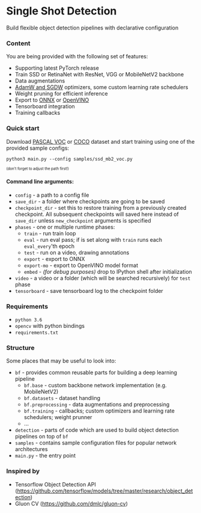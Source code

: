 # Single Shot Detection
Build flexible object detection pipelines with declarative configuration
### Content
You are being provided with the following set of features:
- Supporting latest PyTorch release
- Train SSD or RetinaNet with ResNet, VGG or MobileNetV2 backbone
- Data augmentations
- [AdamW and SGDW](https://www.fast.ai/2018/07/02/adam-weight-decay/) optimizers, some custom learning rate schedulers
- Weight pruning for efficient inference
- Export to [ONNX](https://github.com/onnx/onnx) or [OpenVINO](https://github.com/opencv/dldt)
- Tensorboard integration
- Training callbacks

### Quick start
Download [PASCAL VOC](http://host.robots.ox.ac.uk/pascal/VOC/) or [COCO](http://cocodataset.org/) dataset and start training using one of the provided sample configs:
```
python3 main.py --config samples/ssd_mb2_voc.py
```
<sup><sup>(don't forget to adjust the path first!)</sup></sup>
#### Command line arguments:
- `config` - a path to a config file
- `save_dir` - a folder where checkpoints are going to be saved
- `checkpoint_dir` - set this to restore training from a previously created checkpoint. All subsequent checkpoints will saved here instead of `save_dir` unless `new_checkpoint` arguments is specified
- `phases` - one or multiple runtime phases:
    - `train` - run train loop
    - `eval` - run eval pass; if is set along with `train` runs each `eval_every`'th epoch
    - `test` - run on a video, drawing annotations
    - `export` - export to ONNX
    - `export-mo` - export to OpenVINO model format
    - `embed` - *(for debug purposes)* drop to IPython shell after initialization
- `video` - a video or a folder (which will be searched recursively) for `test` phase
- `tensorboard` - save tensorboard log to the checkpoint folder
### Requirements
- `python 3.6`
- `opencv` with python bindings
- `requirements.txt`
### Structure
Some places that may be useful to look into:
- `bf` - provides common reusable parts for building a deep learning pipeline
    - `bf.base` - custom backbone network implementation (e.g. MobileNetV2)
    - `bf.datasets` - dataset handling
    - `bf.preprocessing` - data augmentations and preprocessing
    - `bf.training` - callbacks; custom optimizers and learning
    rate schedulers; weight prunner
    - ...
- `detection` - parts of code which are used to build object detection pipelines on top of `bf`
- `samples` - contains sample configuration files for popular network architectures
- `main.py` - the entry point
### Inspired by
- Tensorflow Object Detection API (https://github.com/tensorflow/models/tree/master/research/object_detection)
- Gluon CV (https://github.com/dmlc/gluon-cv)
